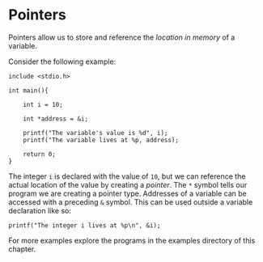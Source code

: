 # Pointers
Pointers allow us to store and reference the _location in memory_ of a variable. 

Consider the following example:

```
include <stdio.h>

int main(){

    int i = 10;

    int *address = &i;

    printf("The variable's value is %d", i);
    printf("The variable lives at %p, address);
    
    return 0;
}
```

The integer `i` is declared with the value of `10`, but we can reference the actual location of the value by creating a _pointer_. The `*` symbol tells our program we are creating a pointer type. Addresses of a variable can be accessed with a preceding `&` symbol. This can be used outside a variable declaration like so:
```
printf("The integer i lives at %p\n", &i);
```

For more examples explore the programs in the examples directory of this chapter. 